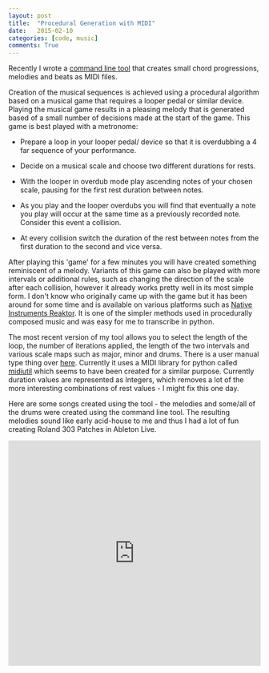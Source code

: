 ```yaml
---
layout: post
title:  "Procedural Generation with MIDI"
date:   2015-02-10
categories: [code, music]
comments: True
---
```

Recently I wrote a [command line tool](https://github.com/b38tn1k/notes) that creates small chord progressions, melodies and beats as MIDI files.

Creation of the musical sequences is achieved using a procedural algorithm based on a musical game that requires a looper pedal or similar device. Playing the musical game results in a pleasing melody that is generated based of a small number of decisions made at the start of the game. This game is best played with a metronome:

- Prepare a loop in your looper pedal/ device so that it is overdubbing a 4 far sequence of your performance.

- Decide on a musical scale and choose two different durations for rests.

- With the looper in overdub mode play ascending notes of your chosen scale, pausing for the first rest duration between notes.

- As you play and the looper overdubs you will find that eventually a note you play will occur at the same time as a previously recorded note. Consider this event a collision.

- At every collision switch the duration of the rest between notes from the first duration to the second and vice versa.

After playing this 'game' for a few minutes you will have created something reminiscent of a melody. Variants of this game can also be played with more intervals or additional rules, such as changing the direction of the scale after each collision, however it already works pretty well in its most simple form. I don't know who originally came up with the game but it has been around for some time and is available on various platforms such as [Native Instruments Reaktor](http://www.native-instruments.com/en/community/reaktor-user-library/entry/show/7997/). It is one of the simpler methods used in procedurally composed music and was easy for me to transcribe in python.

The most recent version of my tool allows you to select the length of the loop, the number of iterations applied, the length of the two intervals and various scale maps such as major, minor and drums. There is a user manual type thing over [here](https://b38tn1k.com/notes/). Currently it uses a MIDI library for python called [midiutil](https://code.google.com/p/midiutil/) which seems to have been created for a similar purpose. Currently duration values are represented as Integers, which removes a lot of the more interesting combinations of rest values - I might fix this one day.

Here are some songs created using the tool - the melodies and some/all of the drums were created using the command line tool. The resulting melodies sound like early acid-house to me and thus I had a lot of fun creating Roland 303 Patches in Ableton Live.

<iframe width="100%" height="450" scrolling="no" frameborder="no" src="https://w.soundcloud.com/player/?url=https://api.soundcloud.com/playlists/78849498&amp;auto_play=false&amp;hide_related=false&amp;show_comments=true&amp;show_user=true&amp;show_reposts=false&amp;visual=true"></iframe>
